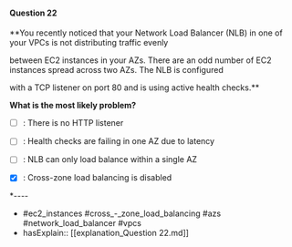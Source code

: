 #### Question  22

**You recently noticed that your Network Load Balancer (NLB) in one of your VPCs is not distributing traffic evenly

between EC2 instances in your AZs. There are an odd number of EC2 instances spread across two AZs. The NLB is configured

with a TCP listener on port 80 and is using active health checks.**

**What is the most likely problem?**

- [ ] :  There is no HTTP listener

- [ ] :  Health checks are failing in one AZ due to latency

- [ ] :  NLB can only load balance within a single AZ

- [x] :  Cross-zone load balancing is disabled

*----

- #ec2_instances #cross_-_zone_load_balancing #azs #network_load_balancer #vpcs
- hasExplain:: [[explanation_Question  22.md]]
